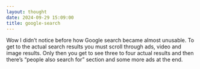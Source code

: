 ```yaml
---
layout: thought
date: 2024-09-29 15:09:00
title: google-search
---
```


Wow I didn’t notice before how Google search became almost unusable. To get to the actual search results you must scroll through ads, video and image results. Only then you get to see three to four actual results and then there’s “people also search for” section and some more ads at the end.